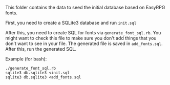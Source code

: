 This folder contains the data to seed the initial database based on EasyRPG
fonts.

First, you need to create a SQLite3 database and run `init.sql`

After this, you need to create SQL for fonts via `generate_font_sql.rb`.
You might want to check this file to make sure you don't add things that you
don't want to see in your file. The generated file is saved in
`add_fonts.sql`. After this, run the generated SQL.

Example (for bash):

    ./generate_font_sql.rb
    sqlite3 db.sqlite3 <init.sql
    sqlite3 db.sqlite3 <add_fonts.sql
